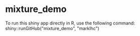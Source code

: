 # mixture_demo
To run this shiny app directly in R, use the following command:
    shiny::runGitHub("mixture_demo", "marklhc")
